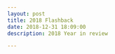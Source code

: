 ```yaml
---
layout: post
title: 2018 Flashback
date: 2018-12-31 18:09:00
description: 2018 Year in review

---
```

